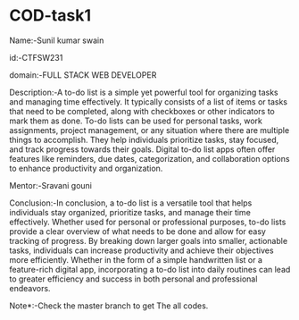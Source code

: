 # COD-task1
Name:-Sunil kumar swain

id:-CTFSW231

domain:-FULL STACK WEB DEVELOPER 

Description:-A to-do list is a simple yet powerful tool for organizing tasks and managing time effectively. It typically consists of a list of items or tasks that need to be completed, along with checkboxes or other indicators to mark them as done. To-do lists can be used for personal tasks, work assignments, project management, or any situation where there are multiple things to accomplish. They help individuals prioritize tasks, stay focused, and track progress towards their goals. Digital to-do list apps often offer features like reminders, due dates, categorization, and collaboration options to enhance productivity and organization.

Mentor:-Sravani gouni

Conclusion:-In conclusion, a to-do list is a versatile tool that helps individuals stay organized, prioritize tasks, and manage their time effectively. Whether used for personal or professional purposes, to-do lists provide a clear overview of what needs to be done and allow for easy tracking of progress. By breaking down larger goals into smaller, actionable tasks, individuals can increase productivity and achieve their objectives more efficiently. Whether in the form of a simple handwritten list or a feature-rich digital app, incorporating a to-do list into daily routines can lead to greater efficiency and success in both personal and professional endeavors.

Note*:-Check the master branch to get The all codes.
